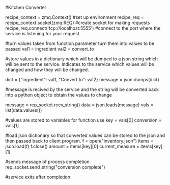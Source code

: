 #Kitchen Converter

recipe_context = zmq.Context() #set up environment
recipe_req = recipe_context.socket(zmq.REQ) #create socket for making requests
recipe_req.connect('tcp://localhost:5555')  #connect to the port where the service is listening for your request

#turn values taken from function parameter turn them into values to be passed
val1 = ingredient
val2 = convert_to

#store values in a dictionary which will be dumped to a json string which will be sent to the service. Indicates to the service which values will be changed and how they will be changed.

dict = {"ingredient": val1, "Convert to": val2}
message = json.dumps(dict)

#message is recived by the service and the string will be converted back into a python object to obtain the values to change

message = rep_socket.recv_string()
data = json.loads(message)
vals = list(data.values())

#values are stored to variables for function use
key = vals[0]
conversion = vals[1]

#load json dictionary so that converted values can be stored to the json and then passed back to client program.
f = open("inventory.json")
items = json.load(f)
f.close()
amount = items[key][0]
current_measure = items[key][1]

#sends message of process completion
rep_socket.send_string("conversion complete")

#service exits after completion 

